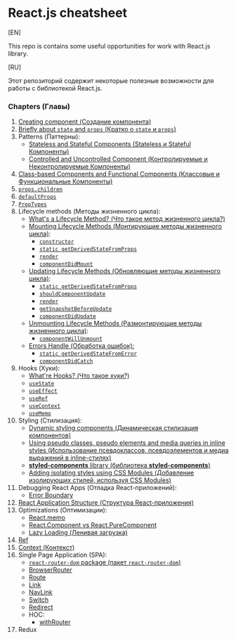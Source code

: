 # React.js cheatsheet

[EN]

This repo is contains some useful opportunities for work with React.js library.

[RU]

Этот репозиторий содержит некоторые полезные возможности для работы с библиотекой React.js.

### Chapters (Главы)

1. [Creating component (Создание компонента)](chapters/CreateComponent.md)
2. [Briefly about `state` and `props` (Кратко о `state` и `props`)](chapters/state_props.md)
3. Patterns (Паттерны): 
    * [Stateless and Stateful Components (Stateless и Stateful Компоненты)](chapters/patterns/StatelessStatefulComponents.md)
    * [Controlled and Uncontrolled Component (Контролируемые  и Неконтролируемые Компоненты)](chapters/patterns/ControlledUncontrolledComponents.md)
4. [Class-based Components and Functional Components (Классовые и Функциональные Компоненты)](chapters/ClassFuncComponents.md)
5. [`props.children`](chapters/props_children.md)
6. [`defaultProps`](chapters/defaultProps.md)
7. [`PropTypes`](chapters/PropTypes.md)
8. Lifecycle methods (Методы жизненного цикла):
    * [What's a Lifecycle Method? (Что такое метод жизненного цикла?)](chapters/lifecycle_methods/LifecycleMethodsDescr.md)
    * [Mounting Lifecycle Methods (Монтирующие методы жизненного цикла)](chapters/lifecycle_methods/types/mounting/MountingLifecycleMethods.md):
        * [`constructor`](chapters/lifecycle_methods/types/mounting/constructor.md)
        * [`static getDerivedStateFromProps`](chapters/lifecycle_methods/types/mounting/getDerivedStateFromProps.md)
        * [`render`](chapters/lifecycle_methods/types/mounting/render.md)
        * [`componentDidMount`](chapters/lifecycle_methods/types/mounting/componentDidMount.md)
    * [Updating Lifecycle Methods (Обновляющие методы жизненного цикла)](chapters/lifecycle_methods/types/updating/UpdatingLifecycleMethods.md):
        * [`static getDerivedStateFromProps`](chapters/lifecycle_methods/types/mounting/getDerivedStateFromProps.md)
        * [`shouldComponentUpdate`](chapters/lifecycle_methods/types/updating/shouldComponentUpdate.md)
        * [`render`](chapters/lifecycle_methods/types/mounting/render.md)
        * [`getSnapshotBeforeUpdate`](chapters/lifecycle_methods/types/updating/getSnapshotBeforeUpdate.md)
        * [`componentDidUpdate`](chapters/lifecycle_methods/types/updating/componentDidUpdate.md)
    * [Unmounting Lifecycle Methods (Размонтирующие методы жизненного цикла)](chapters/lifecycle_methods/types/unmounting/UnmountingLifecycleMethods.md):
        * [`componentWillUnmount`](chapters/lifecycle_methods/types/unmounting/componentWillUnmount.md)
    * [Errors Handle (Обработка ошибок):](chapters/lifecycle_methods/types/errors/errors_handle.md)
        * [`static getDerivedStateFromError`](chapters/lifecycle_methods/types/errors/getDerivedStateFromError.md)
        * [`componentDidCatch`](chapters/lifecycle_methods/types/errors/componentDidCatch.md)
9. Hooks (Хуки):
    * [What're Hooks? (Что такое хуки?)](chapters/hooks/hooks.md)
    * [`useState`](chapters/hooks/useState.md) 
    * [`useEffect`](chapters/hooks/useEffect.md)
    * [`useRef`](chapters/hooks/useRef.md)
    * [`useContext`](chapters/hooks/useContext.md)
    * [`useMemo`](chapters/hooks/useMemo.md)
10. Styling (Стилизация):
    * [Dynamic styling components (Динамическая стилизация компонентов)](chapters/styling/dynamic_styling.md)  
    * [Using pseudo classes, pseudo elements and media queries in inline styles (Использование псевдоклассов, псевдоэлементов и медиа выражений в inline-стилях)](chapters/styling/radium.md) 
    * [**styled-components** library (библиотека **styled-components**)](chapters/styling/styled-components.md) 
    * [Adding isolating styles using CSS Modules (Добавление изолирующих стилей, используя CSS Modules)](chapters/styling/css_modules.md)   
11. Debugging React Apps (Отладка React-приложений):
    * [Error Boundary](chapters/debug/error_boundary.md)
12. [React Application Structure (Структура React-приложения)](chapters/structure/app_structure.md)
13. Optimizations (Оптимизации):
    * [React.memo](chapters/optimization/react_memo.md)
    * [React.Component vs React.PureComponent](chapters/optimization/component_vs_purecomponent.md)
    * [Lazy Loading (Ленивая загрузка)](chapters/optimization/lazy_loading.md)
14. [Ref](chapters/ref/ref.md)
15. [Context (Контекст)](chapters/context/context.md)
17. Single Page Application (SPA):
    * [`react-router-dom` package (пакет `react-router-dom`)](chapters/spa/react-router-dom.md)
    * [BrowserRouter](chapters/spa/browser-router.md)
    * [Route](chapters/spa/route.md)
    * [Link](chapters/spa/link.md)
    * [NavLink](chapters/spa/navlink.md)
    * [Switch](chapters/spa/switch.md)
    * [Redirect](chapters/spa/redirect.md)
    * HOC:
        * [withRouter](chapters/spa/hoc/with-router.md)
18. Redux        
